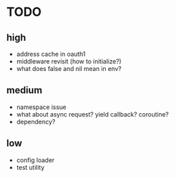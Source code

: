 # TODO

## high

* address cache in oauth1
* middleware revisit (how to initialize?)
* what does false and nil mean in env?

## medium

* namespace issue
* what about async request? yield callback? coroutine?
* dependency?

## low

* config loader
* test utility
